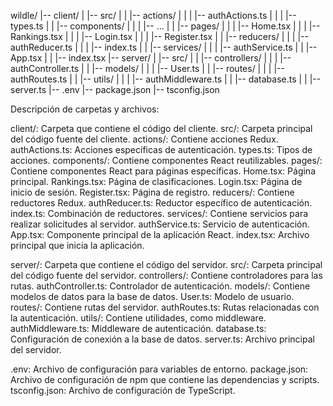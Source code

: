 wildle/
|-- client/
|   |-- src/
|   |   |-- actions/
|   |   |   |-- authActions.ts
|   |   |   |-- types.ts
|   |   |-- components/
|   |   |   |-- ... 
|   |   |-- pages/
|   |   |   |-- Home.tsx
|   |   |   |-- Rankings.tsx
|   |   |   |-- Login.tsx
|   |   |   |-- Register.tsx
|   |   |-- reducers/
|   |   |   |-- authReducer.ts
|   |   |   |-- index.ts
|   |   |-- services/
|   |   |   |-- authService.ts
|   |   |-- App.tsx
|   |   |-- index.tsx
|-- server/
|   |-- src/
|   |   |-- controllers/
|   |   |   |-- authController.ts
|   |   |-- models/
|   |   |   |-- User.ts
|   |   |-- routes/
|   |   |   |-- authRoutes.ts
|   |   |-- utils/
|   |   |   |-- authMiddleware.ts
|   |   |-- database.ts
|   |   |-- server.ts
|-- .env
|-- package.json
|-- tsconfig.json

Descripción de carpetas y archivos:

client/: Carpeta que contiene el código del cliente.
    src/: Carpeta principal del código fuente del cliente.
        actions/: Contiene acciones Redux.
            authActions.ts: Acciones específicas de autenticación.
            types.ts: Tipos de acciones.
        components/: Contiene componentes React reutilizables.
        pages/: Contiene componentes React para páginas específicas.
            Home.tsx: Página principal.
            Rankings.tsx: Página de clasificaciones.
            Login.tsx: Página de inicio de sesión.
            Register.tsx: Página de registro.
        reducers/: Contiene reductores Redux.
            authReducer.ts: Reductor específico de autenticación.
            index.ts: Combinación de reductores.
        services/: Contiene servicios para realizar solicitudes al servidor.
            authService.ts: Servicio de autenticación.
        App.tsx: Componente principal de la aplicación React.
        index.tsx: Archivo principal que inicia la aplicación.

server/: Carpeta que contiene el código del servidor.
    src/: Carpeta principal del código fuente del servidor.
        controllers/: Contiene controladores para las rutas.
            authController.ts: Controlador de autenticación.
        models/: Contiene modelos de datos para la base de datos.
            User.ts: Modelo de usuario.
        routes/: Contiene rutas del servidor.
            authRoutes.ts: Rutas relacionadas con la autenticación.
        utils/: Contiene utilidades, como middleware.
            authMiddleware.ts: Middleware de autenticación.
        database.ts: Configuración de conexión a la base de datos.
        server.ts: Archivo principal del servidor.

.env: Archivo de configuración para variables de entorno.
package.json: Archivo de configuración de npm que contiene las dependencias y scripts.
tsconfig.json: Archivo de configuración de TypeScript.
